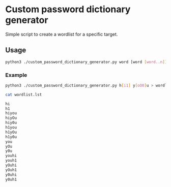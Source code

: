 # Custom password dictionary generator
Simple script to create a wordlist for a specific target.

## Usage
```bash
python3 ./custom_password_dictionary_generator.py word [word [word..n]] > wordlist.lst
```

### Example
```bash
python3 ./custom_password_dictionary_generator.py h[i1] y[oO0]u > wordlist.lst
```

```bash
cat wordlist.lst

hi
h1
hiyou
hiyOu
hiy0u
h1you
h1yOu
h1y0u
you
yOu
y0u
youhi
youh1
yOuhi
yOuh1
y0uhi
y0uh1
```

